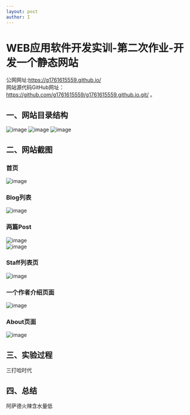 ```yaml
---
layout: post
author: I
---
```

# WEB应用软件开发实训-第二次作业-开发一个静态网站    
公网网址:https://g1761615559.github.io/      
网站源代码GitHub网址：https://github.com/g1761615559/g1761615559.github.io.git/ 。

## 一、网站目录结构   
![image](https://note.youdao.com/yws/api/personal/file/WEB33e513583830f9faa319d9d8b7bfdd03?method=download&shareKey=f8da1afd54785e57b1bf8957c515c31c)
![image](https://note.youdao.com/yws/api/personal/file/WEB96b604049d9e3c142b828144840723dd?method=download&shareKey=5af666f320d2c3c32c14f2c740821b1c)
![image](https://note.youdao.com/yws/api/personal/file/WEB6618173951afacc65ae03b66d05a8735?method=download&shareKey=b0b8f9a62b1f9c246c9f403e23bd2726)
## 二、网站截图     
### 首页   
![image](https://note.youdao.com/yws/api/personal/file/WEB2a31c539acfa4feb4489064bb4d86eac?method=download&shareKey=4b0f04e15f7974df716184541f5bef3f)   
### Blog列表   
![image](https://note.youdao.com/yws/api/personal/file/WEBb1cf281303381230b178c4a4aed42708?method=download&shareKey=0e61ce9c68f45e8dd96fd0cca060c1fa)     
### 两篇Post   
![image](https://note.youdao.com/yws/api/personal/file/WEBeb2fa236d1d26298238340c444edc4a9?method=download&shareKey=29762a4ac4d28df87c67d1dfb4b97192)   
![image](https://note.youdao.com/yws/api/personal/file/WEB96b9c9e1cf669c574e783557648fe632?method=download&shareKey=cc3a74c10a9a56be9e827c02caa30027)    
### Staff列表页   
![image](https://note.youdao.com/yws/api/personal/file/WEBe4738680039cb3c723afe81a6f6344df?method=download&shareKey=0549ebc3bd6a44d05f3e718c3c20539c)      
### 一个作者介绍页面    
![image](https://note.youdao.com/yws/api/personal/file/WEBdcbabc8c4e29545e11a81add2acccaeb?method=download&shareKey=fad864b4bda36777d7b20c262a45460f)   
### About页面   
![image](https://note.youdao.com/yws/api/personal/file/WEB1b302318ec3747d5e0de7b37f82df5bc?method=download&shareKey=9852ef76ada0f72bdd4747581db9e74b)   
## 三、实验过程   
三打哈时代   
## 四、总结   
阿萨德火辣含水量低


    